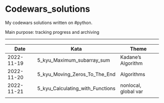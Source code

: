 # Codewars_solutions
My codewars solutions written on #python.

Main purpose: tracking progress and archiving

---

| Date       | Kata                             | Theme                |
|------------|----------------------------------|----------------------|
| 2022-11-19 | 5_kyu_Maximum_subarray_sum       | Kadane’s Algorithm   |
| 2022-11-20 | 5_kyu_Moving_Zeros_To_The_End    | Algorithms           |
| 2022-11-21 | 5_kyu_Calculating_with_Functions | nonlocal, global var |
|            |                                  |                      |


